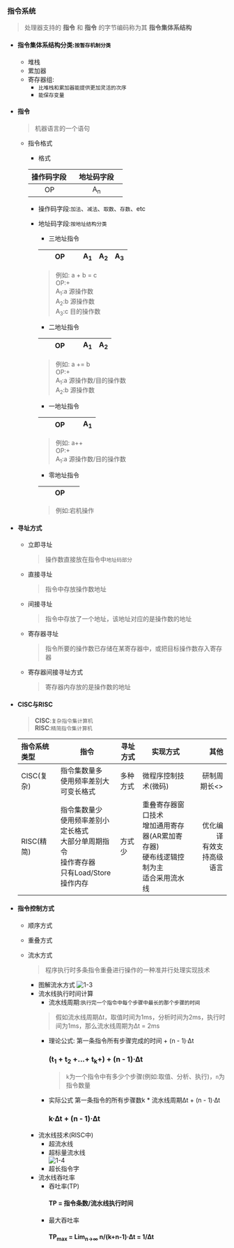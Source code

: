 ### 指令系统
  > 处理器支持的 **指令** 和 **指令** 的字节编码称为其 **指令集体系结构**
  + #### 指令集体系结构分类:`按暂存机制分类`
    + 堆栈
    + 累加器
    + 寄存器组:
      + `比堆栈和累加器能提供更加灵活的次序`
      + `能保存变量`
  + #### 指令
    > 机器语言的一个语句
    
    + 指令格式
      + 格式
      
      |操作码字段|&nbsp;&nbsp;&nbsp;地址码字段&nbsp;&nbsp;&nbsp;|
      |:-------|-------:|
      |&nbsp;&nbsp;&nbsp;&nbsp;&nbsp;&nbsp;&nbsp;OP&nbsp;&nbsp;&nbsp;&nbsp;&nbsp;&nbsp;|A<sub>n</sub>&nbsp;&nbsp;&nbsp;&nbsp;&nbsp;&nbsp;&nbsp;&nbsp;&nbsp;&nbsp;|
      + 操作码字段:`加法`、`减法`、`取数`、`存数`、etc
      + 地址码字段:`按地址结构分类`
        + 三地址指令

        |&nbsp;&nbsp;&nbsp;&nbsp;&nbsp;&nbsp;&nbsp;OP&nbsp;&nbsp;&nbsp;&nbsp;&nbsp;&nbsp;|A<sub>1</sub>|A<sub>2</sub>|A<sub>3</sub>|
        |:-------|-------|-------|-------:|
        > 例如: a + b = c</br>OP:+</br>A<sub>1</sub>:a 源操作数</br>A<sub>2</sub>:b 源操作数</br>A<sub>3</sub>:c 目的操作数
        + 二地址指令

        |&nbsp;&nbsp;&nbsp;&nbsp;&nbsp;&nbsp;&nbsp;OP&nbsp;&nbsp;&nbsp;&nbsp;&nbsp;&nbsp;|A<sub>1</sub>|A<sub>2</sub>|
        |:-------|-------|-------:|
        > 例如: a += b</br>OP:+</br>A<sub>1</sub>:a 源操作数/目的操作数</br>A<sub>2</sub>:b 源操作数
        + 一地址指令
  
        |&nbsp;&nbsp;&nbsp;&nbsp;&nbsp;&nbsp;&nbsp;OP&nbsp;&nbsp;&nbsp;&nbsp;&nbsp;&nbsp;|A<sub>1</sub>|
        |:-------|-------:|
        > 例如: a++</br>OP:+</br>A<sub>1</sub>:a 源操作数/目的操作数
        + 零地址指令

        |&nbsp;&nbsp;&nbsp;&nbsp;&nbsp;&nbsp;&nbsp;OP&nbsp;&nbsp;&nbsp;&nbsp;&nbsp;&nbsp;|
        |:-------:|
        > 例如:宕机操作
        
  + #### 寻址方式
    + 立即寻址
      > 操作数直接放在指令中`地址码部分`
    + 直接寻址
      > 指令中存放操作数地址
    + 间接寻址
      > 指令中存放了一个地址，该地址对应的是操作数的地址
    + 寄存器寻址
      > 指令所要的操作数已存储在某寄存器中，或把目标操作数存入寄存器
    + 寄存器间接寻址方式
      > 寄存器内存放的是操作数的地址
  + #### CISC与RISC
    > **CISC**:`复杂指令集计算机`</br>
      **RISC**:`精简指令集计算机`
      
    |指令系统类型|指令|寻址方式|实现方式|其他|
    |:-----|-----|-----|-----|-----:|
    |CISC(复杂)|指令集数量多</br>使用频率差别大</br>可变长格式|多种方式|微程序控制技术(微码)|研制周期长<>|
    |RISC(精简)|指令集数量少</br>使用频率差别小</br>定长格式</br>大部分单周期指令</br>操作寄存器</br>只有Load/Store操作内存|方式少|重叠寄存器窗口技术</br>增加通用寄存器(AR累加寄存器)</br>硬布线逻辑控制为主</br>适合采用流水线|优化编译</br>有效支持高级语言|
  
  + #### 指令控制方式
    + 顺序方式
    + 重叠方式
    + 流水方式
      > 程序执行时多条指令重叠进行操作的一种准并行处理实现技术</br>
      
      + 图解流水方式
        ![1-3](https://raw.githubusercontent.com/flysafely/Software-Design-Engineer-Note/master/%E7%AC%AC%E4%B8%80%E7%AB%A0-%E8%AE%A1%E7%AE%97%E6%9C%BA%E7%B3%BB%E7%BB%9F%E7%9F%A5%E8%AF%86/%E6%9C%AC%E7%AB%A0%E5%9B%BE%E4%BE%8B/1-3.jpg)
      + 流水线执行时间计算
        + 流水线周期:`执行完一个指令中每个步骤中最长的那个步骤的时间`
        > 假如流水线周期∆t，取值时间为1ms，分析时间为2ms，执行时间为1ms，那么流水线周期为∆t = 2ms
        + 理论公式:
          第一条指令所有步骤完成的时间 + (n - 1)·∆t</br>
          ### (t<sub>1</sub> + t<sub>2</sub> +...+ t<sub>k</sub>+) + (n - 1)·∆t
          > `k`为一个指令中有多少个步骤(例如:取值、分析、执行)，`n`为指令数量
        + 实际公式
          第一条指令的所有步骤数k * 流水线周期∆t + (n - 1)·∆t</br>
          ### k·∆t + (n - 1)·∆t
      + 流水线技术(RISC中)
        + 超流水线
        + 超标量流水线</br>
          ![1-4](https://raw.githubusercontent.com/flysafely/Software-Design-Engineer-Note/master/%E7%AC%AC%E4%B8%80%E7%AB%A0-%E8%AE%A1%E7%AE%97%E6%9C%BA%E7%B3%BB%E7%BB%9F%E7%9F%A5%E8%AF%86/%E6%9C%AC%E7%AB%A0%E5%9B%BE%E4%BE%8B/1-4.jpg)
        + 超长指令字
      + 流水线吞吐率
        + 吞吐率(TP)
          #### TP = 指令条数/流水线执行时间
        + 最大吞吐率
          #### TP<sub>max</sub> = Lim<sub>n→∞</sub> n/(k+n-1)·∆t = 1/∆t
        
